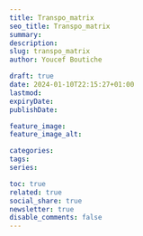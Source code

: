 ```yaml
---
title: Transpo_matrix
seo_title: Transpo_matrix
summary: 
description: 
slug: transpo_matrix
author: Youcef Boutiche

draft: true
date: 2024-01-10T22:15:27+01:00
lastmod: 
expiryDate: 
publishDate: 

feature_image: 
feature_image_alt: 

categories:
tags:
series:

toc: true
related: true
social_share: true
newsletter: true
disable_comments: false
---
```



